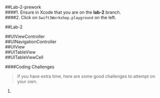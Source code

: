 ##Lab-2-prework  
####1. Ensure in Xcode that you are on the **lab-2** branch.  
####2. Click on `Swift3Workshop.playground` on the left.  

##Lab-2  

##UIViewController  
##UINavigationController  
##UIView  
##UITableView  
##UITableViewCell  

####Coding Challenges  
> If you have extra time, here are some good challenges to attempt on your own.  

1. 
